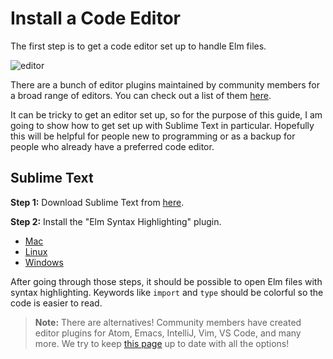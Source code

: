 # Install a Code Editor

The first step is to get a code editor set up to handle Elm files.

![editor](images/editor.png)

There are a bunch of editor plugins maintained by community members for a broad range of editors. You can check out a list of them [here](https://github.com/elm/editor-plugins).

It can be tricky to get an editor set up, so for the purpose of this guide, I am going to show how to get set up with Sublime Text in particular. Hopefully this will be helpful for people new to programming or as a backup for people who already have a preferred code editor.

## Sublime Text

**Step 1:** Download Sublime Text from [here](https://www.sublimetext.com/).

**Step 2:** Install the "Elm Syntax Highlighting" plugin.

- [Mac](https://github.com/evancz/elm-syntax-highlighting/blob/master/install/mac.md)
- [Linux](https://github.com/evancz/elm-syntax-highlighting/blob/master/install/linux.md)
- [Windows](https://github.com/evancz/elm-syntax-highlighting/blob/master/install/windows.md)

After going through those steps, it should be possible to open Elm files with syntax highlighting. Keywords like `import` and `type` should be colorful so the code is easier to read.

> **Note:** There are alternatives! Community members have created editor plugins for Atom, Emacs, IntelliJ, Vim, VS Code, and many more. We try to keep [this page](https://github.com/elm/editor-plugins) up to date with all the options!

